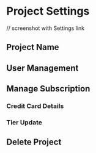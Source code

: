 # Project Settings

// screenshot with Settings link

## Project Name

## User Management

## Manage Subscription

### Credit Card Details

### Tier Update

## Delete Project